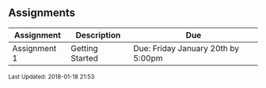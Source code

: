 ## Assignments
| Assignment | Description | Due|
 | ------------|------------|------------|
 |  Assignment 1  |  Getting Started | Due: Friday January 20th by 5:00pm |

<sup>Last Updated: 2018-01-18 21:53</sup>